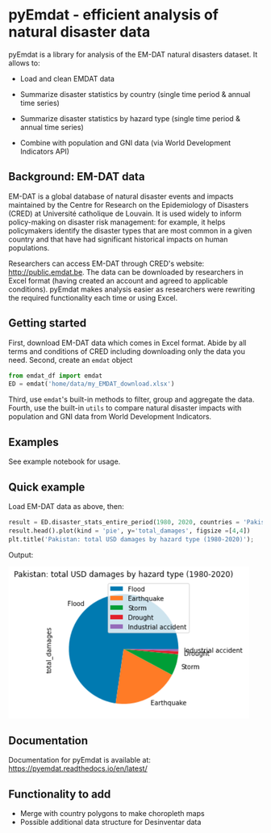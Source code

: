 # pyEmdat - efficient analysis of natural disaster data

pyEmdat is a library for analysis of the EM-DAT natural disasters dataset. It allows to:

* Load and clean EMDAT data

* Summarize disaster statistics by country (single time period & annual time series)

* Summarize disaster statistics by hazard type (single time period & annual time series)

* Combine with population and GNI data (via World Development Indicators API)

## Background: EM-DAT data
EM-DAT is a global database of natural disaster events and impacts maintained by the Centre for Research on the Epidemiology of Disasters (CRED) at Université catholique de Louvain. It is used widely to inform policy-making on disaster risk management: for example, it helps policymakers identify the disaster types that are most common in a given country and that have had significant historical impacts on human populations.

Researchers can access EM-DAT through CRED's website: http://public.emdat.be. The data can be downloaded by researchers in Excel format (having created an account and agreed to applicable conditions). pyEmdat makes analysis easier as researchers were rewriting the required functionality each time or using Excel.

## Getting started
First, download EM-DAT data which comes in Excel format. Abide by all terms and conditions of CRED including downloading only the data you need.
Second, create an ``emdat`` object
```python
from emdat_df import emdat
ED = emdat('home/data/my_EMDAT_download.xlsx')
```
Third, use `emdat`'s built-in methods to filter, group and aggregate the data.
Fourth, use the built-in `utils` to compare natural disaster impacts with population and GNI data from World Development Indicators.

## Examples
See example notebook for usage.

## Quick example

Load EM-DAT data as above, then:

```python
result = ED.disaster_stats_entire_period(1980, 2020, countries = 'Pakistan', disastertype = 'all', stats = ['total_damages'])
result.head().plot(kind = 'pie', y='total_damages', figsize =[4,4])
plt.title('Pakistan: total USD damages by hazard type (1980-2020)');
```

Output:

![damage pie chart](/docs/damage_pie.png)

## Documentation
Documentation for pyEmdat is available at: https://pyemdat.readthedocs.io/en/latest/

## Functionality to add
* Merge with country polygons to make choropleth maps
* Possible additional data structure for Desinventar data
